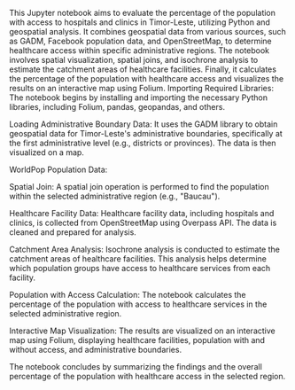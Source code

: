 This Jupyter notebook aims to evaluate the percentage of the population with access to hospitals and clinics in Timor-Leste, utilizing Python and geospatial analysis. It combines geospatial data from various sources, such as GADM, Facebook population data, and OpenStreetMap, to determine healthcare access within specific administrative regions. The notebook involves spatial visualization, spatial joins, and isochrone analysis to estimate the catchment areas of healthcare facilities. Finally, it calculates the percentage of the population with healthcare access and visualizes the results on an interactive map using Folium.
Importing Required Libraries: The notebook begins by installing and importing the necessary Python libraries, including Folium, pandas, geopandas, and others.

Loading Administrative Boundary Data: It uses the GADM library to obtain geospatial data for Timor-Leste's administrative boundaries, specifically at the first administrative level (e.g., districts or provinces). The data is then visualized on a map.

WorldPop Population Data:

Spatial Join: A spatial join operation is performed to find the population within the selected administrative region (e.g., "Baucau").

Healthcare Facility Data: Healthcare facility data, including hospitals and clinics, is collected from OpenStreetMap using Overpass API. The data is cleaned and prepared for analysis.

Catchment Area Analysis: Isochrone analysis is conducted to estimate the catchment areas of healthcare facilities. This analysis helps determine which population groups have access to healthcare services from each facility.

Population with Access Calculation: The notebook calculates the percentage of the population with access to healthcare services in the selected administrative region.

Interactive Map Visualization: The results are visualized on an interactive map using Folium, displaying healthcare facilities, population with and without access, and administrative boundaries.

The notebook concludes by summarizing the findings and the overall percentage of the population with healthcare access in the selected region.
